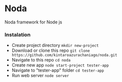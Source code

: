 # Noda
Noda framework for Node js

### Instalation
- Create project directory
```mkdir new-project```
- Download or clone this repo
```git clone https://github.com/kintaroazurachaniago/noda.git```
- Navigate to this repo
```cd noda```
- Create new app
```node start-project tester-app```
- Navigate to "tester-app" folder
```cd tester-app```
- Run web server
```node server```
